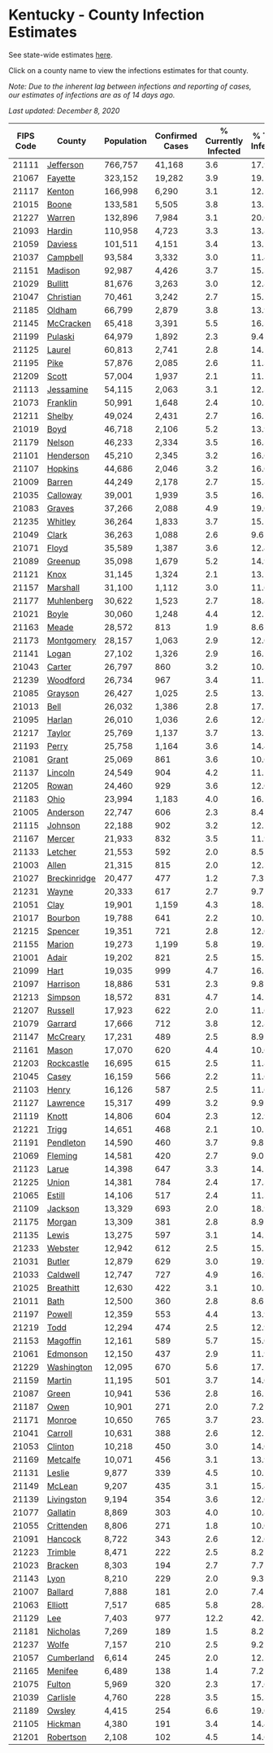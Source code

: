 # Kentucky - County Infection Estimates

See state-wide estimates [here](/infections/us-ky).

Click on a county name to view the infections estimates for that county.

*Note: Due to the inherent lag between infections and reporting of cases, our estimates of infections are as of 14 days ago.*

*Last updated: December 8, 2020*

|   FIPS Code |                       County |   Population |   Confirmed Cases |   % Currently Infected |   % Total Infected |
|-------------|------------------------------|--------------|-------------------|------------------------|--------------------|
|       21111 |       [Jefferson](jefferson) |      766,757 |            41,168 |                    3.6 |               17.9 |
|       21067 |           [Fayette](fayette) |      323,152 |            19,282 |                    3.9 |               19.2 |
|       21117 |             [Kenton](kenton) |      166,998 |             6,290 |                    3.1 |               12.5 |
|       21015 |               [Boone](boone) |      133,581 |             5,505 |                    3.8 |               13.3 |
|       21227 |             [Warren](warren) |      132,896 |             7,984 |                    3.1 |               20.6 |
|       21093 |             [Hardin](hardin) |      110,958 |             4,723 |                    3.3 |               13.8 |
|       21059 |           [Daviess](daviess) |      101,511 |             4,151 |                    3.4 |               13.5 |
|       21037 |         [Campbell](campbell) |       93,584 |             3,332 |                    3.0 |               11.4 |
|       21151 |           [Madison](madison) |       92,987 |             4,426 |                    3.7 |               15.3 |
|       21029 |           [Bullitt](bullitt) |       81,676 |             3,263 |                    3.0 |               12.8 |
|       21047 |       [Christian](christian) |       70,461 |             3,242 |                    2.7 |               15.2 |
|       21185 |             [Oldham](oldham) |       66,799 |             2,879 |                    3.8 |               13.9 |
|       21145 |       [McCracken](mccracken) |       65,418 |             3,391 |                    5.5 |               16.3 |
|       21199 |           [Pulaski](pulaski) |       64,979 |             1,892 |                    2.3 |                9.4 |
|       21125 |             [Laurel](laurel) |       60,813 |             2,741 |                    2.8 |               14.5 |
|       21195 |                 [Pike](pike) |       57,876 |             2,085 |                    2.6 |               11.3 |
|       21209 |               [Scott](scott) |       57,004 |             1,937 |                    2.1 |               11.1 |
|       21113 |       [Jessamine](jessamine) |       54,115 |             2,063 |                    3.1 |               12.3 |
|       21073 |         [Franklin](franklin) |       50,991 |             1,648 |                    2.4 |               10.3 |
|       21211 |             [Shelby](shelby) |       49,024 |             2,431 |                    2.7 |               16.5 |
|       21019 |                 [Boyd](boyd) |       46,718 |             2,106 |                    5.2 |               13.9 |
|       21179 |             [Nelson](nelson) |       46,233 |             2,334 |                    3.5 |               16.3 |
|       21101 |       [Henderson](henderson) |       45,210 |             2,345 |                    3.2 |               16.6 |
|       21107 |           [Hopkins](hopkins) |       44,686 |             2,046 |                    3.2 |               16.0 |
|       21009 |             [Barren](barren) |       44,249 |             2,178 |                    2.7 |               15.8 |
|       21035 |         [Calloway](calloway) |       39,001 |             1,939 |                    3.5 |               16.1 |
|       21083 |             [Graves](graves) |       37,266 |             2,088 |                    4.9 |               19.0 |
|       21235 |           [Whitley](whitley) |       36,264 |             1,833 |                    3.7 |               15.2 |
|       21049 |               [Clark](clark) |       36,263 |             1,088 |                    2.6 |                9.6 |
|       21071 |               [Floyd](floyd) |       35,589 |             1,387 |                    3.6 |               12.4 |
|       21089 |           [Greenup](greenup) |       35,098 |             1,679 |                    5.2 |               14.9 |
|       21121 |                 [Knox](knox) |       31,145 |             1,324 |                    2.1 |               13.7 |
|       21157 |         [Marshall](marshall) |       31,100 |             1,112 |                    3.0 |               11.6 |
|       21177 |     [Muhlenberg](muhlenberg) |       30,622 |             1,523 |                    2.7 |               18.8 |
|       21021 |               [Boyle](boyle) |       30,060 |             1,248 |                    4.4 |               12.7 |
|       21163 |               [Meade](meade) |       28,572 |               813 |                    1.9 |                8.6 |
|       21173 |     [Montgomery](montgomery) |       28,157 |             1,063 |                    2.9 |               12.0 |
|       21141 |               [Logan](logan) |       27,102 |             1,326 |                    2.9 |               16.2 |
|       21043 |             [Carter](carter) |       26,797 |               860 |                    3.2 |               10.3 |
|       21239 |         [Woodford](woodford) |       26,734 |               967 |                    3.4 |               11.2 |
|       21085 |           [Grayson](grayson) |       26,427 |             1,025 |                    2.5 |               13.2 |
|       21013 |                 [Bell](bell) |       26,032 |             1,386 |                    2.8 |               17.1 |
|       21095 |             [Harlan](harlan) |       26,010 |             1,036 |                    2.6 |               12.6 |
|       21217 |             [Taylor](taylor) |       25,769 |             1,137 |                    3.7 |               13.7 |
|       21193 |               [Perry](perry) |       25,758 |             1,164 |                    3.6 |               14.4 |
|       21081 |               [Grant](grant) |       25,069 |               861 |                    3.6 |               10.6 |
|       21137 |           [Lincoln](lincoln) |       24,549 |               904 |                    4.2 |               11.2 |
|       21205 |               [Rowan](rowan) |       24,460 |               929 |                    3.6 |               12.0 |
|       21183 |                 [Ohio](ohio) |       23,994 |             1,183 |                    4.0 |               16.2 |
|       21005 |         [Anderson](anderson) |       22,747 |               606 |                    2.3 |                8.4 |
|       21115 |           [Johnson](johnson) |       22,188 |               902 |                    3.2 |               12.5 |
|       21167 |             [Mercer](mercer) |       21,933 |               832 |                    3.5 |               11.9 |
|       21133 |           [Letcher](letcher) |       21,553 |               592 |                    2.0 |                8.5 |
|       21003 |               [Allen](allen) |       21,315 |               815 |                    2.0 |               12.3 |
|       21027 | [Breckinridge](breckinridge) |       20,477 |               477 |                    1.2 |                7.3 |
|       21231 |               [Wayne](wayne) |       20,333 |               617 |                    2.7 |                9.7 |
|       21051 |                 [Clay](clay) |       19,901 |             1,159 |                    4.3 |               18.5 |
|       21017 |           [Bourbon](bourbon) |       19,788 |               641 |                    2.2 |               10.1 |
|       21215 |           [Spencer](spencer) |       19,351 |               721 |                    2.8 |               12.0 |
|       21155 |             [Marion](marion) |       19,273 |             1,199 |                    5.8 |               19.8 |
|       21001 |               [Adair](adair) |       19,202 |               821 |                    2.5 |               15.2 |
|       21099 |                 [Hart](hart) |       19,035 |               999 |                    4.7 |               16.1 |
|       21097 |         [Harrison](harrison) |       18,886 |               531 |                    2.3 |                9.8 |
|       21213 |           [Simpson](simpson) |       18,572 |               831 |                    4.7 |               14.5 |
|       21207 |           [Russell](russell) |       17,923 |               622 |                    2.0 |               11.6 |
|       21079 |           [Garrard](garrard) |       17,666 |               712 |                    3.8 |               12.8 |
|       21147 |         [McCreary](mccreary) |       17,231 |               489 |                    2.5 |                8.9 |
|       21161 |               [Mason](mason) |       17,070 |               620 |                    4.4 |               10.6 |
|       21203 |     [Rockcastle](rockcastle) |       16,695 |               615 |                    2.5 |               11.8 |
|       21045 |               [Casey](casey) |       16,159 |               566 |                    2.2 |               11.6 |
|       21103 |               [Henry](henry) |       16,126 |               587 |                    2.5 |               11.6 |
|       21127 |         [Lawrence](lawrence) |       15,317 |               499 |                    3.2 |                9.9 |
|       21119 |               [Knott](knott) |       14,806 |               604 |                    2.3 |               12.9 |
|       21221 |               [Trigg](trigg) |       14,651 |               468 |                    2.1 |               10.1 |
|       21191 |       [Pendleton](pendleton) |       14,590 |               460 |                    3.7 |                9.8 |
|       21069 |           [Fleming](fleming) |       14,581 |               420 |                    2.7 |                9.0 |
|       21123 |               [Larue](larue) |       14,398 |               647 |                    3.3 |               14.1 |
|       21225 |               [Union](union) |       14,381 |               784 |                    2.4 |               17.3 |
|       21065 |             [Estill](estill) |       14,106 |               517 |                    2.4 |               11.3 |
|       21109 |           [Jackson](jackson) |       13,329 |               693 |                    2.0 |               18.9 |
|       21175 |             [Morgan](morgan) |       13,309 |               381 |                    2.8 |                8.9 |
|       21135 |               [Lewis](lewis) |       13,275 |               597 |                    3.1 |               14.2 |
|       21233 |           [Webster](webster) |       12,942 |               612 |                    2.5 |               15.5 |
|       21031 |             [Butler](butler) |       12,879 |               629 |                    3.0 |               19.9 |
|       21033 |         [Caldwell](caldwell) |       12,747 |               727 |                    4.9 |               16.9 |
|       21025 |       [Breathitt](breathitt) |       12,630 |               422 |                    3.1 |               10.3 |
|       21011 |                 [Bath](bath) |       12,500 |               360 |                    2.8 |                8.6 |
|       21197 |             [Powell](powell) |       12,359 |               553 |                    4.4 |               13.9 |
|       21219 |                 [Todd](todd) |       12,294 |               474 |                    2.5 |               12.9 |
|       21153 |         [Magoffin](magoffin) |       12,161 |               589 |                    5.7 |               15.0 |
|       21061 |         [Edmonson](edmonson) |       12,150 |               437 |                    2.9 |               11.9 |
|       21229 |     [Washington](washington) |       12,095 |               670 |                    5.6 |               17.2 |
|       21159 |             [Martin](martin) |       11,195 |               501 |                    3.7 |               14.0 |
|       21087 |               [Green](green) |       10,941 |               536 |                    2.8 |               16.2 |
|       21187 |                 [Owen](owen) |       10,901 |               271 |                    2.0 |                7.2 |
|       21171 |             [Monroe](monroe) |       10,650 |               765 |                    3.7 |               23.2 |
|       21041 |           [Carroll](carroll) |       10,631 |               388 |                    2.6 |               12.2 |
|       21053 |           [Clinton](clinton) |       10,218 |               450 |                    3.0 |               14.0 |
|       21169 |         [Metcalfe](metcalfe) |       10,071 |               456 |                    3.1 |               13.9 |
|       21131 |             [Leslie](leslie) |        9,877 |               339 |                    4.5 |               10.7 |
|       21149 |             [McLean](mclean) |        9,207 |               435 |                    3.1 |               15.4 |
|       21139 |     [Livingston](livingston) |        9,194 |               354 |                    3.6 |               12.0 |
|       21077 |         [Gallatin](gallatin) |        8,869 |               303 |                    4.0 |               10.8 |
|       21055 |     [Crittenden](crittenden) |        8,806 |               271 |                    1.8 |               10.0 |
|       21091 |           [Hancock](hancock) |        8,722 |               343 |                    2.6 |               12.6 |
|       21223 |           [Trimble](trimble) |        8,471 |               222 |                    2.5 |                8.2 |
|       21023 |           [Bracken](bracken) |        8,303 |               194 |                    2.7 |                7.7 |
|       21143 |                 [Lyon](lyon) |        8,210 |               229 |                    2.0 |                9.3 |
|       21007 |           [Ballard](ballard) |        7,888 |               181 |                    2.0 |                7.4 |
|       21063 |           [Elliott](elliott) |        7,517 |               685 |                    5.8 |               28.8 |
|       21129 |                   [Lee](lee) |        7,403 |               977 |                   12.2 |               42.1 |
|       21181 |         [Nicholas](nicholas) |        7,269 |               189 |                    1.5 |                8.2 |
|       21237 |               [Wolfe](wolfe) |        7,157 |               210 |                    2.5 |                9.2 |
|       21057 |     [Cumberland](cumberland) |        6,614 |               245 |                    2.0 |               12.5 |
|       21165 |           [Menifee](menifee) |        6,489 |               138 |                    1.4 |                7.2 |
|       21075 |             [Fulton](fulton) |        5,969 |               320 |                    2.3 |               17.6 |
|       21039 |         [Carlisle](carlisle) |        4,760 |               228 |                    3.5 |               15.3 |
|       21189 |             [Owsley](owsley) |        4,415 |               254 |                    6.6 |               19.0 |
|       21105 |           [Hickman](hickman) |        4,380 |               191 |                    3.4 |               14.4 |
|       21201 |       [Robertson](robertson) |        2,108 |               102 |                    4.5 |               14.6 |